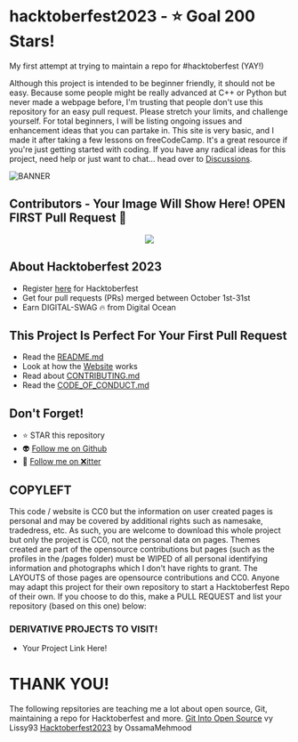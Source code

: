 

# hacktoberfest2023 - ⭐ Goal 200 Stars!
My first attempt at trying to maintain a repo for #hacktoberfest (YAY!)

Although this project is intended to be beginner friendly, it should not be easy. Because some people might be really advanced at C++ or Python but never made a webpage before, I'm trusting that people don't use this repository for an easy pull request. Please stretch your limits, and challenge yourself. For total beginners, I will be listing ongoing issues and enhancement ideas that you can partake in. This site is very basic, and I made it after taking a few lessons on freeCodeCamp. It's a great resource if you're just getting started with coding. If you have any radical ideas for this project, need help or just want to chat... head over to [Discussions](https://github.com/omicreativedev/hacktoberfest2023/discussions).

![BANNER](https://repository-images.githubusercontent.com/701103132/df77a062-b115-4b01-8c8e-a5d7d9ebd6c7)

## Contributors - Your Image Will Show Here! OPEN FIRST Pull Request 🎉

<div align="center">
<a href="https://github.com/omicreativedev/hacktoberfest2023/graphs/contributors">
<img src="https://contrib.rocks/image?repo=omicreativedev/hacktoberfest2023">
</a>
</div>

## About Hacktoberfest 2023

* Register [here](https://hacktoberfest.digitalocean.com) for Hacktoberfest 
* Get four pull requests (PRs) merged between October 1st-31st 
* Earn DIGITAL-SWAG 🔥 from Digital Ocean

## This Project Is Perfect For Your First Pull Request

* Read the [README.md](https://github.com/omicreativedev/hacktoberfest2023/blob/main/README.md)
* Look at how the [Website](https://omicreativedev.github.io/hacktoberfest2023/) works
* Read about [CONTRIBUTING.md](https://github.com/omicreativedev/hacktoberfest2023/blob/main/CONTRIBUTING.md)
* Read the [CODE_OF_CONDUCT.md](https://github.com/omicreativedev/hacktoberfest2023/blob/main/CODE_OF_CONDUCT.md)

## Don't Forget!
* ⭐ STAR this repository
* 👽 [Follow me on Github](https://github.com/omicreativedev)
* 🐤 [Follow me on ❌itter](https://twitter.com/omicreativedev)

## COPYLEFT
This code / website is CC0 but the information on user created pages is personal and may be covered by additional rights such as namesake, tradedress, etc. As such, you are welcome to download this whole project but only the project is CC0, not the personal data on pages. Themes created are part of the opensource contributions but pages (such as the profiles in the /pages folder) must be WIPED of all personal identifying information and photographs which I don't have rights to grant. The LAYOUTS of those pages are opensource contributions and CC0. Anyone may adapt this project for their own repository to start a Hacktoberfest Repo of their own. If you choose to do this, make a PULL REQUEST and list your repository (based on this one) below:
### DERIVATIVE PROJECTS TO VISIT!
* Your Project Link Here!

# THANK YOU!
The following repsitories are teaching me a lot about open source, Git, maintaining a repo for Hacktoberfest and more. 
[Git Into Open Source](https://github.com/Lissy93/git-into-open-source/tree/main) vy Lissy93
[Hacktoberfest2023](https://github.com/ossamamehmood/Hacktoberfest2023) by OssamaMehmood


